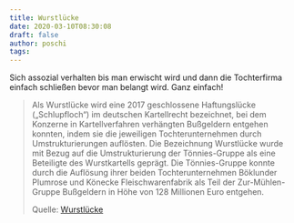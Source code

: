 ```yaml
---
title: Wurstlücke
date: 2020-03-10T08:30:08
draft: false
author: poschi
tags: 
---
```


Sich assozial verhalten bis man erwischt wird und dann die Tochterfirma einfach
schließen bevor man belangt wird. Ganz einfach!

> Als Wurstlücke wird eine 2017 geschlossene Haftungslücke („Schlupfloch“) im
> deutschen Kartellrecht bezeichnet, bei dem Konzerne in Kartellverfahren
> verhängten Bußgeldern entgehen konnten, indem sie die jeweiligen
> Tochterunternehmen durch Umstrukturierungen auflösten. Die Bezeichnung
> Wurstlücke wurde mit Bezug auf die Umstrukturierung der Tönnies-Gruppe als
> eine Beteiligte des Wurstkartells geprägt. Die Tönnies-Gruppe konnte durch die
> Auflösung ihrer beiden Tochterunternehmen Böklunder Plumrose und Könecke
> Fleischwarenfabrik als Teil der Zur-Mühlen-Gruppe Bußgeldern in Höhe von 128
> Millionen Euro entgehen.
>
> Quelle: [Wurstlücke](https://de.wikipedia.org/wiki/Wurstl%C3%BCcke)

